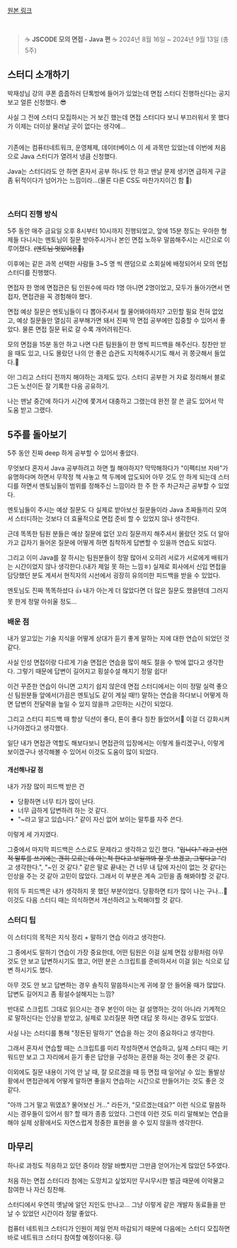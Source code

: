 <p><a href="https://velog.io/@yje9802/%ED%9A%8C%EA%B3%A0-Java-%EB%A9%B4%EC%A0%91-%EC%8A%A4%ED%84%B0%EB%94%94%EB%A5%BC-%EB%90%98%EB%8F%8C%EC%95%84-%EB%B3%B4%EB%A9%B0" target="blank">원본 링크</a></p><br><blockquote>
<p>☕️ <strong>JSCODE 모의 면접 - Java 편</strong> ☕️
2024년 8월 16일 ~ 2024년 9월 13일 (총 5주)</p>
</blockquote>
<h2 id="스터디-소개하기">스터디 소개하기</h2>
<p>박재성님 강의 쿠폰 줍줍하러 단톡방에 들어가 있었는데 면접 스터디 진행하신다는 공지 보고 얼른 신청했다. 😎</p>
<p>사실 그 전에 스터디 모집하시는 거 보긴 했는데 면접 스터디다 보니 부끄러워서 못 했다가 이제는 더이상 물러날 곳이 없다는 생각에... </p>
<p><img alt="" src="https://velog.velcdn.com/images/yje9802/post/d3ea937d-3498-4d49-9b07-89d33a993059/image.gif" /></p>
<p>기존에는 컴퓨터네트워크, 운영체제, 데이터베이스 이 세 과목만 있었는데 이번에 처음으로 Java 스터디가 열려서 냉큼 신청했다.</p>
<p>Java는 스터디라도 안 하면 혼자서 공부 하나도 안 하고 맨날 문제 생기면 급하게 구글 좀 뒤적이다가 넘어가는 느낌이라...(물론 다른 CS도 마찬가지이긴 함 🤫)</p>
<br />

<h3 id="스터디-진행-방식">스터디 진행 방식</h3>
<p>5주 동안 매주 금요일 오후 8시부터 10시까지 진행되었고, 앞에 15분 정도는 우아한 형제들 다니시는 멘토님이 질문 받아주시거나 본인 면접 노하우 말씀해주시는 시간으로 이루어졌다. <del>(멘토님 멋있어용🤭)</del></p>
<p>이후에는 같은 과목 선택한 사람들 3~5 명 씩 랜덤으로 소회실에 배정되어서 모의 면접 스터디를 진행했다.</p>
<p>면접자 한 명에 면접관은 팀 인원수에 따라 1명 아니면 2명이었고, 모두가 돌아가면서 면접자, 면접관을 꼭 경험해야 했다.</p>
<p>면접 예상 질문은 멘토님들이 다 뽑아주셔서 뭘 물어봐야하지? 고민할 필요 전혀 없었고, 예상 질문들만 열심히 공부해가면 돼서 진짜 딱 면접 공부에만 집중할 수 있어서 좋았다. 물론 면접 질문 뒤로 갈 수록 개어려워진다.</p>
<p>모의 면접을 15분 동안 하고 나면 다른 팀원들이 한 명씩 피드백을 해주신다. 칭찬만 받을 때도 있고, 나도 몰랐던 나의 안 좋은 습관도 지적해주시기도 해서 귀 쫑긋해서 들었다.🐰</p>
<p>아! 그리고 스터디 전까지 해야하는 과제도 있다. 스터디 공부한 거 자료 정리해서 블로그든 노션이든 잘 기록한 다음 공유하기.</p>
<p>나는 맨날 중간에 하다가 시간에 쫓겨서 대충하고 그랬는데 완전 잘 쓴 글도 있어서 막 도움 받고 그랬다.</p>
<h2 id="5주를-돌아보기">5주를 돌아보기</h2>
<p>5주 동안 진짜 deep 하게 공부할 수 있어서 좋았다. </p>
<p>무엇보다 혼자서 Java 공부하려고 하면 뭘 해야하지? 막막해하다가 &quot;이펙티브 자바&quot;가 유명하다며 하면서 무작정 책 사놓고 책 두께에 압도되어 아무 것도 안 하게 되는데 스터디를 하면서 멘토님들이 범위를 정해주신 느낌이라 한 주 한 주 차근차근 공부할 수 있었다.</p>
<p>멘토님들이 주시는 예상 질문도 다 실제로 받아보신 질문들이라 Java 초짜들끼리 모여서 스터디하는 것보다 더 효율적으로 면접 준비 할 수 있었지 않나 생각한다. </p>
<p>근데 똑똑한 팀원 분들은 예상 질문에 없던 꼬리 질문까지 해주셔서 몰랐던 것도 더 알아가고 갑자기 들어온 질문에 어떻게 하면 침착하게 답변할 수 있을까 연습도 되었다.</p>
<p>그리고 이미 Java를 잘 하시는 팀원분들이 정말 많아서 오히려 서로가 서로에게 배워가는 시간이었지 않나 생각한다.(내가 제일 못 하는 느낌ㅎ) 실제로 회사에서 신입 면접을 담당했던 분도 계셔서 현직자의 시선에서 굉장히 유의미한 피드백을 받을 수 있었다.</p>
<p>멘토님도 진짜 똑똑하셨다 👍 내가 아는게 더 많았다면 더 많은 질문도 했을텐데 그러지 못 한게 정말 아쉬울 정도...</p>
<h3 id="배운-점">배운 점</h3>
<p>내가 알고있는 기술 지식을 어떻게 상대가 듣기 좋게 말하는 지에 대한 연습이 되었던 것 같다.</p>
<p>사실 인성 면접이랑 다르게 기술 면접은 연습을 많이 해도 절을 수 밖에 없다고 생각한다. 그렇기 때문에 답변이 길어지고 횡설수설 해지기 정말 쉽다! </p>
<p>이건 꾸준한 연습이 아니면 고치기 쉽지 않은데 면접 스터디에서는 이미 정말 실력 좋으신 팀원분들 앞에서(가끔은 멘토님도 같이 계실 때!!) 말하는 연습을 하다보니 어떻게 하면 답변의 전달력을 높일 수 있지 않을까 고민하는 시간이 되었다.</p>
<p>그리고 스터디 피드백 때 항상 딕션이 좋다, 톤이 좋다 칭찬 들었어서🙈 이걸 더 강화시켜 나가야겠다고 생각했다.</p>
<p>일단 내가 면접관 역할도 해보다보니 면접관의 입장에서는 이렇게 들리겠구나, 이렇게 보이겠구나 생각해볼 수 있어서 이것도 도움이 많이 되었다.</p>
<h4 id="개선해나갈-점">개선해나갈 점</h4>
<p>내가 가장 많이 피드백 받은 건</p>
<ul>
<li>당황하면 너무 티가 많이 난다.</li>
<li>너무 급하게 답변하려 하는 것 같다.</li>
<li>&quot;~라고 알고 있습니다.&quot; 같이 자신 없어 보이는 말투를 자주 쓴다.</li>
</ul>
<p>이렇게 세 가지였다.</p>
<p>그중에서 마지막 피드백은 스스로도 문제라고 생각하고 있긴 했다. &quot;<del>입니다.&quot; 라고 선언적 말투를 쓰기에는 괜히 모르는데 아는척 한다고 보일까봐 잘 못 쓰겠고, 그렇다고 &quot;</del>라고 생각한다.&quot;, &quot;~인 것 같다.&quot; 같은 말로 끝내는 건 너무 내 답에 자신이 없는 것 같다는 인상을 주는 것 같아 고민이 많았다. 그래서 이 부분은 계속 고민을 좀 해봐야할 것 같다.</p>
<p>위의 두 피드백은 내가 생각하지 못 했던 부분이었다. 당황하면 티가 많이 나는 구나...🥲 이것도 다음 스터디 때는 의식하면서 개선하려고 노력해야할 것 같다.</p>
<h3 id="스터디-팁">스터디 팁</h3>
<p>이 스터디의 목적은 지식 정리 + 말하기 연습 이라고 생각한다.</p>
<p>그 중에서도 말하기 연습이 가장 중요한데, 어떤 팀원은 이걸 실제 면접 상황처럼 아무 것도 안 보고 답변하시기도 했고, 어떤 분은 스크립트를 준비하셔서 이걸 읽는 식으로 답변 하시기도 했다. </p>
<p>아무 것도 안 보고 답변하는 경우 솔직히 말씀하시는게 귀에 잘 안 들어올 때가 많았다. 답변도 길어지고 좀 횡설수설해지는 느낌?</p>
<p>반대로 스크립트 그대로 읽으시는 경우 본인이 아는 걸 설명하는 것이 아니라 기계적으로 말하신다는 인상을 받았고, 실제로 꼬리질문 하면 대답 못 하시는 경우도 있었다. </p>
<p>사실 나는 스터디를 통해 &quot;정돈된 말하기&quot; 연습을 하는 것이 중요하다고 생각한다.</p>
<p>그래서 혼자서 연습할 때는 스크립트를 미리 작성하면서 연습하고, 실제 스터디 때는 키워드만 보고 그 자리에서 듣기 좋은 답안을 구성하는 훈련을 하는 것이 좋은 것 같다. </p>
<p>이외에도 질문 내용이 기억 안 날 때, 잘 모르겠을 때 등 면접 때 일어날 수 있는 돌발상황에서 면접관에게 어떻게 말하면 좋을지 연습하는 시간으로 만들어가는 것도 좋은 것 같다.</p>
<p>&quot;아까 그거 말고 뭐였죠? 물어보신 거...&quot; 라든가, &quot;모르겠는데요?&quot; 이런 식으로 말씀하시는 경우들이 있어서 읭? 할 때가 종종 있었다. 그런데 이런 것도 미리 말해보는 연습을 해야 실제 상황에서도 자연스럽게 정중한 표현을 쓸 수 있지 않을까 생각한다. </p>
<h2 id="마무리">마무리</h2>
<p>하나로 과정도 적응하고 있던 중이라 정말 바빴지만 그만큼 얻어가는게 많았던 5주였다. </p>
<p>처음 하는 면접 스터디라 첨에는 도망치고 싶었지만 무시무시한 벌금 때문에 이악물고 참여한 나 자신 칭찬해.</p>
<p>스터디에서 우연히 옛날에 알던 지인도 만나고... 그냥 이렇게 같은 개발자 동료들을 만날 수 있었던 시간이라 정말 좋았다.</p>
<p>컴퓨터 네트워크 스터디가 인원이 제일 먼저 마감되기 때문에 다음에는 스터디 모집하면 바로 네트워크 스터디 참여할 예정이다옹. 🐱</p>